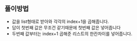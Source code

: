 ## 풀이방법

- 값을 list형태로 받아와 각각의 index+1을 곱해줍니다.
- 답이 첫번째 값은 무조건 같기때문에 첫번째 값은 넣어줍니다
- 두번째 값부터는 index+1 곱해준 리스트의 한칸차이를 넣어줍니다.